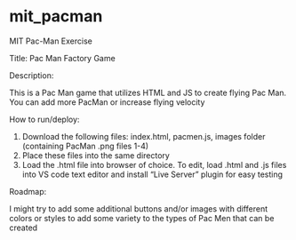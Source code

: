 # mit_pacman
MIT Pac-Man Exercise


Title:
Pac Man Factory Game

Description:

This is a Pac Man game that utilizes HTML and JS to create flying Pac Man.  You can add more PacMan or increase flying velocity

How to run/deploy:
1.	Download the following files: index.html, pacmen.js, images folder (containing PacMan .png files 1-4)
2.	Place these files into the same directory
3.	Load the .html file into browser of choice.  To edit, load .html and .js files into VS code text editor and install “Live Server” plugin for easy testing 

Roadmap:

I might try to add some additional buttons and/or images with different colors or styles to add some variety to the types of Pac Men that can be created
